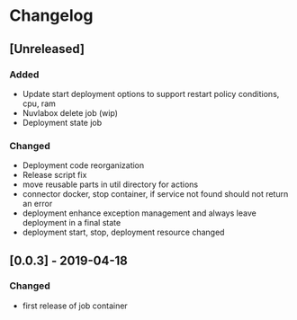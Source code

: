 # Changelog

## [Unreleased]

### Added

  - Update start deployment options to support restart policy conditions, 
    cpu, ram
  - Nuvlabox delete job (wip)
  - Deployment state job

### Changed

  - Deployment code reorganization
  - Release script fix
  - move reusable parts in util directory for actions 
  - connector docker, stop container, if service not found should not return an error 
  - deployment enhance exception management and always leave deployment in a final state
  - deployment start, stop, deployment resource changed

## [0.0.3] - 2019-04-18

### Changed

  - first release of job container

 
